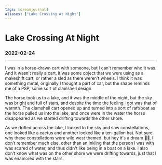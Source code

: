 ```yaml
---
tags: [dreamjournal]
aliases: ["Lake Crossing At Night"]
---
```


# Lake Crossing At Night
### 2022-02-24
---

I was in a horse-drawn cart with someone, but I can't remember who it was. And it wasn't really a cart, it was some object that we were using as a makeshift cart, or rather a sled as there weren't wheels. I think it was something metal, originally I thought a part of car, but the shape reminds me of a PSP, some sort of clamshell design.

The horse took us to a lake, and it was the middle of the night, but the sky was bright and full of stars, and despite the time the feeling I got was that of warmth. The clamshell cart opened up and turned into a sort of raft/boat as the horse pulled us into the lake, and once were in the water the horse disappeared as we started drifting towards the other shore.

As we drifted across the lake, I looked to the sky and saw constellations, one looked like a cactus and another looked like a ten-gallon hat. Not sure why these constellations were wild west themed, but hey it's a dream 🤷‍♂️. I don't remember much else, other than an inkling that the person I was with was scared of water, and thus didn't like being in a boat on a lake. I also don't know what was on the other shore we were drifting towards, just that I was enamored with the stars.
